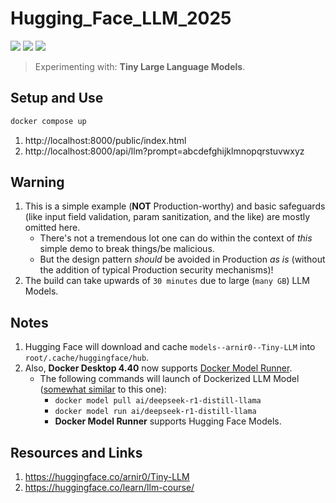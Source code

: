 # Hugging_Face_LLM_2025
[![](https://img.shields.io/badge/Python-3.11.11-yellow.svg)](https://www.python.org/downloads/)
[![](https://img.shields.io/badge/docker-blue.svg)](https://www.docker.com/) 
[![](https://img.shields.io/badge/Hugging-Face-yellow.svg)](https://huggingface.co/arnir0/Tiny-LLM) 

> Experimenting with: **Tiny Large Language Models**.

## Setup and Use

```bash
docker compose up
```

1. http://localhost:8000/public/index.html
2. http://localhost:8000/api/llm?prompt=abcdefghijklmnopqrstuvwxyz

## Warning

1. This is a simple example (**NOT** Production-worthy) and basic safeguards (like input field validation, param sanitization, and the like) are mostly omitted here.
    * There's not a tremendous lot one can do within the context of *this* simple demo to break things/be malicious.
    * But the design pattern *should* be avoided in Production *as is* (without the addition of typical Production security mechanisms)!
1. The build can take upwards of `30 minutes` due to large (`many GB`) LLM Models.

## Notes

1. Hugging Face will download and cache `models--arnir0--Tiny-LLM` into `root/.cache/huggingface/hub`.
2. Also, **Docker Desktop 4.40** now supports [Docker Model Runner](https://www.docker.com/blog/introducing-docker-model-runner/).
   * The following commands will launch of Dockerized LLM Model ([somewhat similar](https://hub.docker.com/r/ai/deepseek-r1-distill-llama) to this one):
     * `docker model pull ai/deepseek-r1-distill-llama`
     * `docker model run ai/deepseek-r1-distill-llama`
     * **Docker Model Runner** supports Hugging Face Models.

## Resources and Links

1. https://huggingface.co/arnir0/Tiny-LLM
2. https://huggingface.co/learn/llm-course/